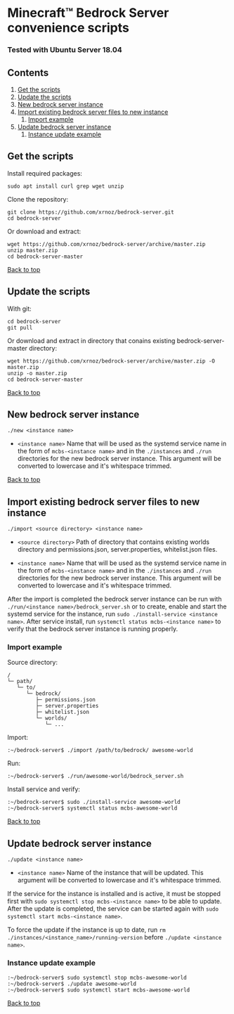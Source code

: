 # Minecraft™ Bedrock Server convenience scripts

### Tested with Ubuntu Server 18.04

## Contents
1. [Get the scripts](#get-the-scripts)
2. [Update the scripts](#update-the-scripts)
3. [New bedrock server instance](#new-bedrock-server-instance)
4. [Import existing bedrock server files to new instance](#import-existing-bedrock-server-files-to-new-instance)
   1. [Import example](#import-example)
5. [Update bedrock server instance](#update-bedrock-server-instance)
   1. [Instance update example](#instance-update-example)

## Get the scripts

Install required packages:

    sudo apt install curl grep wget unzip

Clone the repository:

    git clone https://github.com/xrnoz/bedrock-server.git
    cd bedrock-server

Or download and extract:

    wget https://github.com/xrnoz/bedrock-server/archive/master.zip
    unzip master.zip
    cd bedrock-server-master

[Back to top](#minecraft-bedrock-server-convenience-scripts)

## Update the scripts

With git:

    cd bedrock-server
    git pull

Or download and extract in directory that conains existing bedrock-server-master directory:

    wget https://github.com/xrnoz/bedrock-server/archive/master.zip -O master.zip
    unzip -o master.zip
    cd bedrock-server-master

[Back to top](#minecraft-bedrock-server-convenience-scripts)

## New bedrock server instance

`./new <instance name>`

- `<instance name>` Name that will be used as the systemd service name in the form of `mcbs-<instance name>` and in the `./instances` and `./run` directories for the new bedrock server instance. This argument will be converted to lowercase and it's whitespace trimmed.


[Back to top](#minecraft-bedrock-server-convenience-scripts)

## Import existing bedrock server files to new instance

`./import <source directory> <instance name>`

- `<source directory>` Path of directory that contains existing worlds directory and permissions.json, server.properties, whitelist.json files.

- `<instance name>` Name that will be used as the systemd service name in the form of `mcbs-<instance name>` and in the `./instances` and `./run` directories for the new bedrock server instance. This argument will be converted to lowercase and it's whitespace trimmed.

After the import is completed the bedrock server instance can be run with `./run/<instance name>/bedrock_server.sh` or to create, enable and start the systemd service for the instance, run `sudo ./install-service <instance name>`. After service install, run `systemctl status mcbs-<instance name>` to verify that the bedrock server instance is running properly.


### Import example

Source directory:

    /
    └─ path/
       └─ to/
          └─ bedrock/
             ├─ permissions.json
             ├─ server.properties
             ├─ whitelist.json
             └─ worlds/
                └─ ...

Import:

    :~/bedrock-server$ ./import /path/to/bedrock/ awesome-world

Run:

    :~/bedrock-server$ ./run/awesome-world/bedrock_server.sh

Install service and verify:

    :~/bedrock-server$ sudo ./install-service awesome-world
    :~/bedrock-server$ systemctl status mcbs-awesome-world

[Back to top](#minecraft-bedrock-server-convenience-scripts)

## Update bedrock server instance

`./update <instance name>`

- `<instance name>` Name of the instance that will be updated. This argument will be converted to lowercase and it's whitespace trimmed.

If the service for the instance is installed and is active, it must be stopped first with `sudo systemctl stop mcbs-<instance name>` to be able to update. After the update is completed, the service can be started again with `sudo systemctl start mcbs-<instance name>`.

To force the update if the instance is up to date, run `rm ./instances/<instance_name>/running-version` before `./update <instance name>`.

### Instance update example

    :~/bedrock-server$ sudo systemctl stop mcbs-awesome-world
    :~/bedrock-server$ ./update awesome-world
    :~/bedrock-server$ sudo systemctl start mcbs-awesome-world

[Back to top](#minecraft-bedrock-server-convenience-scripts)
